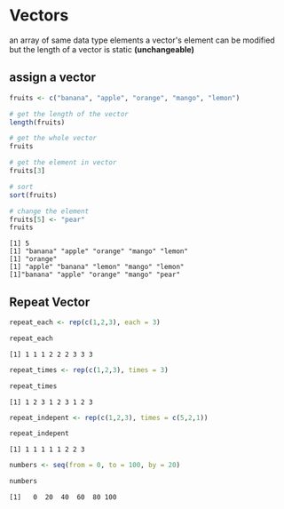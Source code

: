 # Vectors

an array of same data type elements
a vector's element can be modified
but the length of a vector is static **(unchangeable)**

## assign a vector
```R
fruits <- c("banana", "apple", "orange", "mango", "lemon")

# get the length of the vector
length(fruits)

# get the whole vector
fruits

# get the element in vector
fruits[3]

# sort
sort(fruits)

# change the element
fruits[5] <- "pear"
fruits
```
```cml
[1] 5
[1] "banana" "apple" "orange" "mango" "lemon"
[1] "orange"
[1] "apple" "banana" "lemon" "mango" "lemon"
[1]"banana" "apple" "orange" "mango" "pear"
```

## Repeat Vector
```R
repeat_each <- rep(c(1,2,3), each = 3)

repeat_each
```
```cml
[1] 1 1 1 2 2 2 3 3 3
```
```R
repeat_times <- rep(c(1,2,3), times = 3)

repeat_times
```
```cml
[1] 1 2 3 1 2 3 1 2 3
```
```R
repeat_indepent <- rep(c(1,2,3), times = c(5,2,1))

repeat_indepent
```
```cml
[1] 1 1 1 1 1 2 2 3
```
```R
numbers <- seq(from = 0, to = 100, by = 20)

numbers
```
```cml
[1]   0  20  40  60  80 100
```
